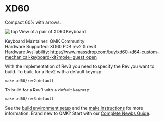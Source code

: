 XD60
==

Compact 60% with arrows.

![Top View of a pair of XD60 Keyboard](https://i.imgur.com/3Jq2743.jpg)

Keyboard Maintainer: QMK Community  
Hardware Supported: XD60 PCB rev2 & rev3  
Hardware Availability: https://www.massdrop.com/buy/xd60-xd64-custom-mechanical-keyboard-kit?mode=guest_open

With the implementation of Rev3 you need to specify the Rev you want to build.
To build for a Rev2 with a default keymap:

```make xd60/rev2:default```

To build for a Rev3 with a default keymap:

```make xd60/rev3:default```

See the [build environment setup](https://docs.qmk.fm/#/getting_started_build_tools) and the [make instructions](https://docs.qmk.fm/#/getting_started_make_guide) for more information. Brand new to QMK? Start with our [Complete Newbs Guide](https://docs.qmk.fm/#/newbs).
